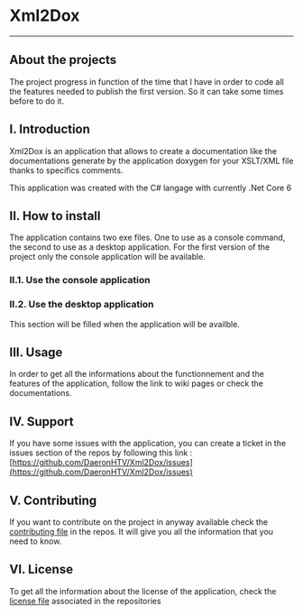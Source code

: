 # Xml2Dox
---

## About the projects

The project progress in function of the time that I have in order to code all the features needed to publish the first version.
So it can take some times before to do it.

## I. Introduction

Xml2Dox is an application that allows to create a documentation like the documentations generate by the application doxygen for
your XSLT/XML file thanks to specifics comments.

This application was created with the C# langage with currently .Net Core 6

## II. How to install

The application contains two exe files. One to use as a console command, the second to use as a desktop application.
For the first version of the project only the console application will be available.

### II.1. Use the console application

### II.2. Use the desktop application

This section will be filled when the application will be availble.

## III. Usage

In order to get all the informations about the functionnement and the features of the application, follow the link to wiki pages or check
the documentations.

## IV. Support

If you have some issues with the application, you can create a ticket in the issues section of the repos by following this link : [https://github.com/DaeronHTV/Xml2Dox/issues](https://github.com/DaeronHTV/Xml2Dox/issues)

## V. Contributing

If you want to contribute on the project in anyway available check the [contributing file](./CONTRIBUTING.md) in the repos. It will give you all the information that you need to know.

## VI. License

To get all the information about the license of the application, check the [license file](./LICENSE) associated in the repositories

